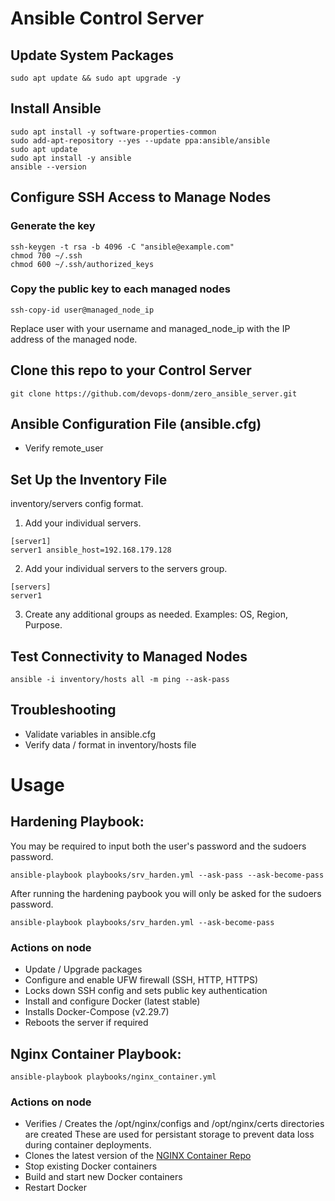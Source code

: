 # Ansible Control Server

## Update System Packages
```
sudo apt update && sudo apt upgrade -y
```

## Install Ansible
```
sudo apt install -y software-properties-common
sudo add-apt-repository --yes --update ppa:ansible/ansible
sudo apt update
sudo apt install -y ansible
ansible --version
```

## Configure SSH Access to Manage Nodes

### Generate the key
```
ssh-keygen -t rsa -b 4096 -C "ansible@example.com"
chmod 700 ~/.ssh
chmod 600 ~/.ssh/authorized_keys
```

### Copy the public key to each managed nodes
```
ssh-copy-id user@managed_node_ip
```
Replace user with your username and managed_node_ip with the IP address of the managed node.

## Clone this repo to your Control Server
```
git clone https://github.com/devops-donm/zero_ansible_server.git
```

## Ansible Configuration File (ansible.cfg)
- Verify remote_user

## Set Up the Inventory File
inventory/servers config format.

1. Add your individual servers.
```
[server1]
server1 ansible_host=192.168.179.128
```

2. Add your individual servers to the servers group.
```
[servers]
server1
```

3. Create any additional groups as needed. Examples: OS, Region, Purpose.

## Test Connectivity to Managed Nodes
```
ansible -i inventory/hosts all -m ping --ask-pass
```

## Troubleshooting
- Validate variables in ansible.cfg
- Verify data / format in inventory/hosts file

# Usage
## Hardening Playbook:
You may be required to input both the user's password and the sudoers password.

`ansible-playbook playbooks/srv_harden.yml --ask-pass --ask-become-pass`

After running the hardening paybook you will only be asked for the sudoers password.

`ansible-playbook playbooks/srv_harden.yml --ask-become-pass`

### Actions on node
- Update / Upgrade packages
- Configure and enable UFW firewall (SSH, HTTP, HTTPS)
- Locks down SSH config and sets public key authentication
- Install and configure Docker (latest stable)
- Installs Docker-Compose (v2.29.7)
- Reboots the server if required

## Nginx Container Playbook:

`ansible-playbook playbooks/nginx_container.yml`

### Actions on node
- Verifies / Creates the /opt/nginx/configs and /opt/nginx/certs directories are created
    These are used for persistant storage to prevent data loss during container deployments.
- Clones the latest version of the [NGINX Container Repo](https://github.com/devops-donm/nginx_container)
- Stop existing Docker containers
- Build and start new Docker containers
- Restart Docker
